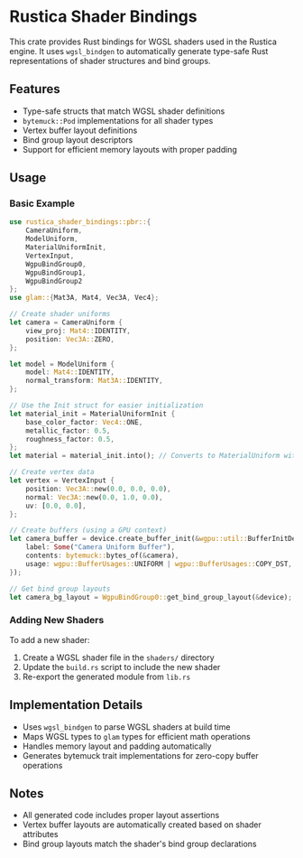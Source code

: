# Rustica Shader Bindings

This crate provides Rust bindings for WGSL shaders used in the Rustica engine. It uses `wgsl_bindgen` to automatically generate type-safe Rust representations of shader structures and bind groups.

## Features

- Type-safe structs that match WGSL shader definitions
- `bytemuck::Pod` implementations for all shader types
- Vertex buffer layout definitions
- Bind group layout descriptors
- Support for efficient memory layouts with proper padding

## Usage

### Basic Example

```rust
use rustica_shader_bindings::pbr::{
    CameraUniform,
    ModelUniform,
    MaterialUniformInit,
    VertexInput,
    WgpuBindGroup0,
    WgpuBindGroup1,
    WgpuBindGroup2
};
use glam::{Mat3A, Mat4, Vec3A, Vec4};

// Create shader uniforms
let camera = CameraUniform {
    view_proj: Mat4::IDENTITY,
    position: Vec3A::ZERO,
};

let model = ModelUniform {
    model: Mat4::IDENTITY,
    normal_transform: Mat3A::IDENTITY,
};

// Use the Init struct for easier initialization
let material_init = MaterialUniformInit {
    base_color_factor: Vec4::ONE,
    metallic_factor: 0.5,
    roughness_factor: 0.5,
};
let material = material_init.into(); // Converts to MaterialUniform with padding

// Create vertex data
let vertex = VertexInput {
    position: Vec3A::new(0.0, 0.0, 0.0),
    normal: Vec3A::new(0.0, 1.0, 0.0),
    uv: [0.0, 0.0],
};

// Create buffers (using a GPU context)
let camera_buffer = device.create_buffer_init(&wgpu::util::BufferInitDescriptor {
    label: Some("Camera Uniform Buffer"),
    contents: bytemuck::bytes_of(&camera),
    usage: wgpu::BufferUsages::UNIFORM | wgpu::BufferUsages::COPY_DST,
});

// Get bind group layouts
let camera_bg_layout = WgpuBindGroup0::get_bind_group_layout(&device);
```

### Adding New Shaders

To add a new shader:

1. Create a WGSL shader file in the `shaders/` directory
2. Update the `build.rs` script to include the new shader
3. Re-export the generated module from `lib.rs`

## Implementation Details

- Uses `wgsl_bindgen` to parse WGSL shaders at build time
- Maps WGSL types to `glam` types for efficient math operations
- Handles memory layout and padding automatically
- Generates bytemuck trait implementations for zero-copy buffer operations

## Notes

- All generated code includes proper layout assertions
- Vertex buffer layouts are automatically created based on shader attributes
- Bind group layouts match the shader's bind group declarations
